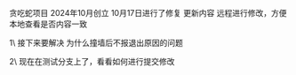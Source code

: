 贪吃蛇项目
2024年10月创立
10月17日进行了修复 更新内容
远程进行修改，方便本地查看是否内容一致

1\ 接下来要解决 为什么撞墙后不报退出原因的问题

2\ 现在在测试分支上了，看看如何进行提交修改



